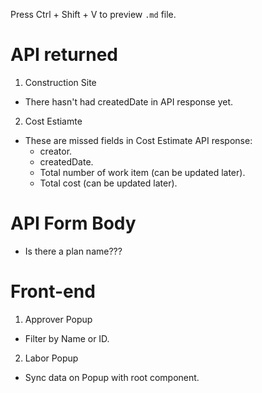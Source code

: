 Press Ctrl + Shift + V to preview `.md` file.

# API returned
1. Construction Site
- There hasn't had createdDate in API response yet.

2. Cost Estiamte
- These are missed fields in Cost Estimate API response:
    - creator.
    - createdDate.
    - Total number of work item (can be updated later).
    - Total cost (can be updated later).

# API Form Body
- Is there a plan name???

# Front-end
1. Approver Popup
- Filter by Name or ID.
2. Labor Popup
- Sync data on Popup with root component.